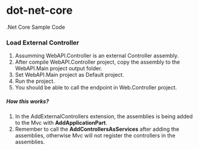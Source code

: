 # dot-net-core
.Net Core Sample Code

### Load External Controller
1. Assumming WebAPI.Controller is an external Controller assembly.
2. After compile WebAPI.Controller project, copy the assembly to the WebAPI.Main project output folder.
3. Set WebAPI.Main project as Default project.
4. Run the project.
5. You should be able to call the endpoint in Web.Controller project.

##### How this works?
1. In the AddExternalControllers extension, the assemblies is being added to the Mvc with **AddApplicationPart**.
2. Remember to call the **AddControllersAsServices** after adding the assemblies, otherwise Mvc will not register the controllers in the assemblies.
